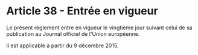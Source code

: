 # Article 38 - Entrée en vigueur


Le présent règlement entre en vigueur le vingtième jour suivant celui de sa publication au Journal officiel de l'Union européenne.

Il est applicable à partir du 9 décembre 2015.
